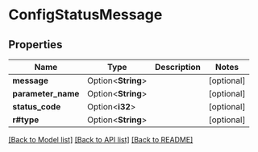 # ConfigStatusMessage

## Properties

Name | Type | Description | Notes
------------ | ------------- | ------------- | -------------
**message** | Option<**String**> |  | [optional]
**parameter_name** | Option<**String**> |  | [optional]
**status_code** | Option<**i32**> |  | [optional]
**r#type** | Option<**String**> |  | [optional]

[[Back to Model list]](../README.md#documentation-for-models) [[Back to API list]](../README.md#documentation-for-api-endpoints) [[Back to README]](../README.md)


